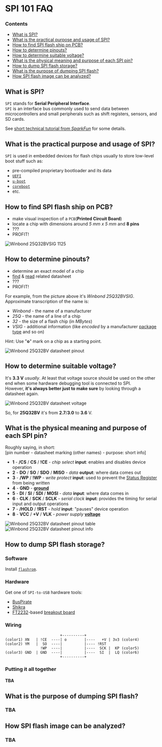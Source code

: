 

# SPI 101 FAQ


### Contents

 * [What is SPI?](#what-is-spi)
 * [What is the practical purpose and usage of SPI?](#what-is-the-practical-purpose-and-usage-of-spi)
 * [How to find SPI flash ship on PCB?](#how-to-find-spi-flash-ship-on-pcb)
 * [How to determine pinouts?](#how-to-determine-pinouts)
 * [How to determine suitable voltage?](#how-to-determine-suitable-voltage)
 * [What is the physical meaning and purpose of each SPI pin?](#what-is-the-physical-meaning-and-purpose-of-each-spi-pin)
 * [How to dump SPI flash storage?](#how-to-dump-spi-flash-storage)
 * [What is the purpose of dumping SPI flash?](#what-is-the-purpose-of-dumping-spi-flash)
 * [How SPI flash image can be analyzed?](#how-spi-flash-image-can-be-analyzed)





## What is SPI?

`SPI` stands for **Serial Peripheral Interface**.  
`SPI` is an interface bus commonly used to send data between microcontrollers and small peripherals such as shift registers, sensors, and SD cards.  

See [short technical tutorial from _SparkFun_](https://learn.sparkfun.com/tutorials/serial-peripheral-interface-spi) for some details.  




## What is the practical purpose and usage of SPI?

`SPI` is used in embedded devices for flash chips usually to store low-level boot stuff such as:
 - pre-compiled proprietary bootloader and its data
 - [`UEFI`](https://www.uefi.org)
 - [`u-boot`](https://www.denx.de/wiki/U-Boot)
 - [`coreboot`](https://coreboot.org/)
 - etc.  




## How to find SPI flash ship on PCB?

 - make visual inspection of a `PCB`(**Printed Circuit Board**)
 - locate a chip with dimensions around *5 mm x 5 mm* and **8 pins**
 - ???
 - PROFIT!

![Winbond 25Q32BVSIG 1125](../master/pics/spi_flash.png)  




## How to determine pinouts?

 - determine an exact model of a chip
 - [find](https://duckduckgo.com/?q=winbond+"w25q32bvsig"+datasheet) &
 [read](https://www.winbond.com/resource-files/w25q32bv_revi_100413_wo_automotive.pdf) related datasheet
 - ???
 - PROFIT!

For example, from the picture above it's _Winbond 25Q32BVSIG_.  
Approximate transcription of the name is:
 - _Winbond_ - the name of a manufacturer
 - _25Q_ - the name of a line of a chip
 - _32_ - the size of a flash chip (in _MBytes_)
 - _VSIG_ - additional information (like _encoded_ by a manufacturer
 [package type](https://en.wikipedia.org/wiki/List_of_integrated_circuit_packaging_types) and so on)

Hint: Use "**o**" mark on a chip as a starting point.

![Winbond 25Q32BV datasheet pinout](../master/pics/w25q32bv_datasheet_pinout.png)  




## How to determine suitable voltage?

It's **3.3 V** _usually_. At least that voltage source should be used on the other end when some hardware debugging tool is connected to SPI.  
However, **it's always better just to make sure** by looking through a datasheet again.  

![Winbond 25Q32BV datasheet voltage](../master/pics/w25q32bv_datasheet_voltage.png)  

So, for **25Q32BV** it's from **2.7**/**3.0** to **3.6** V.  




## What is the physical meaning and purpose of each SPI pin?

Roughly saying, in short:  
[pin number - datasheet marking (other names) - purpose: short info]

 - **1** - **/CS** / **CS** / **!CE** - _chip select_ **input**: enables and disables device operation
 - **2** - **DO** / **SO** / **SDO** / **MISO** - _data_ **output**: where data comes out
 - **3** - **/WP** / **!WP** - _write protect_ **input**: used to prevent the
 [Status Register](http://www.avrbeginners.net/architecture/spi/spi.html#spsr) from being written
 - **4** - **GND** - [**ground**](https://en.wikipedia.org/wiki/Ground_(electricity)#Electronics)
 - **5** - **DI** / **SI** / **SDI** / **MOSI** - _data_ **input**: where data comes in
 - **6** - **CLK** / **SCK** / **SCLK** - _serial clock_ **input**: provides the timing for serial input and output operations
 - **7** - **/HOLD** / **!RST** - _hold_ **input**: "pauses" device operation
 - **8** - **VCC** / **+V** / **VLK** - _power supply_ [**voltage**](https://en.wikipedia.org/wiki/Voltage)

![Winbond 25Q32BV datasheet pinout table](../master/pics/w25q32bv_datasheet_pinout_table.png)  
![Winbond 25Q32BV datasheet pinout info](../master/pics/w25q32bv_datasheet_pinout_info.png)  




## How to dump SPI flash storage?


### Software

Install [`flashrom`](https://www.flashrom.org/Flashrom).


### Hardware

Get one of `SPI-to-USB` hardware tools:
 * [BusPirate](http://dangerousprototypes.com/docs/Bus_Pirate_v3.6)
 * [Shikra](https://int3.cc/products/the-shikra)
 * [FT2232](https://www.ftdichip.com/Products/ICs/FT2232H.html)-based [breakout board](http://dangerousprototypes.com/docs/FT2232_breakout_board)


### Wiring


```
                         +----------+
(color1) XN   | !CE  ----| o        |----   +V | 3v3 (color4)
(color2) YM   |  SO  ----|          |---- !RST
                !WP  ----|          |----  SCK |  KP (color5)
(color3) GND  | GND  ----|          |----  SI  |  LQ (color6)
                         +----------+
```

### Putting it all together

#### TBA




## What is the purpose of dumping SPI flash?

### TBA




## How SPI flash image can be analyzed?

### TBA




